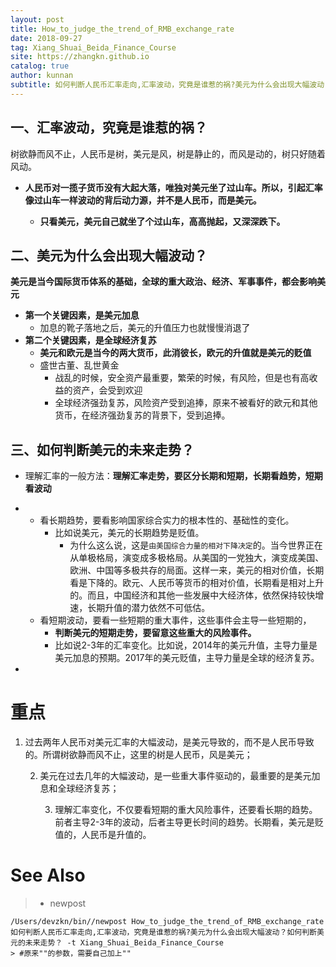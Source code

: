 ```yaml
---
layout: post
title: How_to_judge_the_trend_of_RMB_exchange_rate
date: 2018-09-27
tag: Xiang_Shuai_Beida_Finance_Course
site: https://zhangkn.github.io
catalog: true
author: kunnan
subtitle: 如何判断人民币汇率走向,汇率波动，究竟是谁惹的祸?美元为什么会出现大幅波动？如何判断美元的未来走势？
---
```






## 一、汇率波动，究竟是谁惹的祸？

树欲静而风不止，人民币是树，美元是风，树是静止的，而风是动的，树只好随着风动。

* **人民币对一揽子货币没有大起大落，唯独对美元坐了过山车。所以，引起汇率像过山车一样波动的背后动力源，并不是人民币，而是美元。**

  * **只看美元，美元自己就坐了个过山车，高高抛起，又深深跌下。**


## 二、美元为什么会出现大幅波动？



**美元是当今国际货币体系的基础，全球的重大政治、经济、军事事件，都会影响美元**



* **第一个关键因素，是美元加息**
  * 加息的靴子落地之后，美元的升值压力也就慢慢消退了
* **第二个关键因素，是全球经济复苏**
  * **美元和欧元是当今的两大货币，此消彼长，欧元的升值就是美元的贬值**
  * 盛世古董、乱世黄金
    * 战乱的时候，安全资产最重要，繁荣的时候，有风险，但是也有高收益的资产，会受到欢迎
    * 全球经济强劲复苏，风险资产受到追捧，原来不被看好的欧元和其他货币，在经济强劲复苏的背景下，受到追捧。



## 三、如何判断美元的未来走势？





* 理解汇率的一般方法：**理解汇率走势，要区分长期和短期，长期看趋势，短期看波动**



   

* * 看长期趋势，要看影响国家综合实力的根本性的、基础性的变化。
    * 比如说美元，美元的长期趋势是贬值。
      * 为什么这么说，这是`由美国综合力量的相对下降决定`的。当今世界正在从单极格局，演变成多极格局。从美国的一党独大，演变成美国、欧洲、中国等多极共存的局面。这样一来，美元的相对价值，长期看是下降的。欧元、人民币等货币的相对价值，长期看是相对上升的。而且，中国经济和其他一些发展中大经济体，依然保持较快增速，长期升值的潜力依然不可低估。
  * 看短期波动，要看一些短期的重大事件，这些事件会主导一些短期的，
    * **判断美元的短期走势，要留意这些重大的风险事件。**
    * 比如说2-3年的汇率变化。比如说，2014年的美元升值，主导力量是美元加息的预期。2017年的美元贬值，主导力量是全球的经济复苏。

* 

#  重点



1. 过去两年人民币对美元汇率的大幅波动，是美元导致的，而不是人民币导致的。所谓树欲静而风不止，这里的树是人民币，风是美元；

   2. 美元在过去几年的大幅波动，是一些重大事件驱动的，最重要的是美元加息和全球经济复苏；

      3. 理解汇率变化，不仅要看短期的重大风险事件，还要看长期的趋势。前者主导2-3年的波动，后者主导更长时间的趋势。长期看，美元是贬值的，人民币是升值的。


# See Also 

>* newpost 
>
```
/Users/devzkn/bin//newpost How_to_judge_the_trend_of_RMB_exchange_rate 如何判断人民币汇率走向,汇率波动，究竟是谁惹的祸?美元为什么会出现大幅波动？如何判断美元的未来走势？ -t Xiang_Shuai_Beida_Finance_Course
> #原来""的参数，需要自己加上""
```

